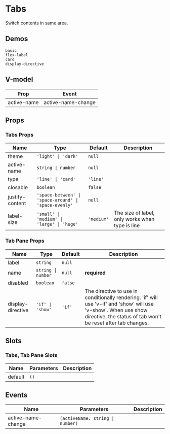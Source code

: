 # Tabs
Switch contents in same area.
## Demos
```demo
basic
flex-label
card
display-directive
```
## V-model
|Prop|Event|
|-|-|
|active-name|active-name-change|

## Props
### Tabs Props
|Name|Type|Default|Description|
|-|-|-|-|
|theme|`'light' \| 'dark'`|`null`||
|active-name|`string \| number`|`null`||
|type|`'line' \| 'card'`|`'line'`||
|closable|`boolean`|`false`||
|justify-content|`'space-between' \| 'space-around' \| 'space-evenly'`|`null`||
|label-size|`'small' \| 'medium' \| 'large' \| 'huge'`|`'medium'`|The size of label, only works when type is line|

### Tab Pane Props
|Name|Type|Default|Description|
|-|-|-|-|
|label|`string`|`null`||
|name|`string \| number`|`null`|**required**|
|disabled|`boolean`|`false`||
|display-directive|`'if' \| 'show'`|`'if'`|The directive to use in conditionally rendering. 'if' will use 'v-if' and 'show' will use 'v-show'. When use show directive, the status of tab won't be reset after tab changes.|

## Slots
### Tabs, Tab Pane Slots
|Name|Parameters|Description|
|-|-|-|
|default|`()`||


## Events
|Name|Parameters|Description|
|-|-|-|
|active-name-change|`(activeName: string \| number)`||